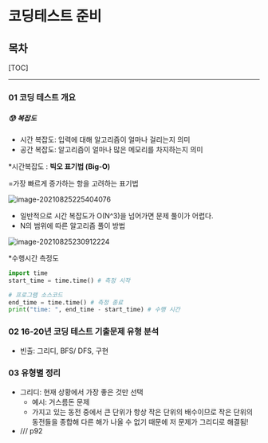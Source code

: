 # 코딩테스트 준비 

## 목차

[TOC]

<hr>

### 01 코딩 테스트 개요 

##### :cold_sweat: 복잡도 

- 시간 복잡도:  입력에 대해 알고리즘이 얼마나 걸리는지 의미 
- 공간 복잡도: 알고리즘이 얼마나 많은 메모리를 차지하는지 의미 

*시간복잡도 : **빅오 표기법 (Big-O)**

=가장 빠르게 증가하는 항을 고려하는 표기법 

![image-20210825225404076](C:\Users\multicampus\AppData\Roaming\Typora\typora-user-images\image-20210825225404076.png)

- 일반적으로 시간 복잡도가 O(N^3)을 넘어가면 문제 풀이가 어렵다. 
- N의 범위에 따른 알고리즘 풀이 방법 

![image-20210825230912224](C:\Users\multicampus\AppData\Roaming\Typora\typora-user-images\image-20210825230912224.png)

*수행시간 측정도 

```python
import time
start_time = time.time() # 측정 시작 

# 프로그램 소스코드
end_time = time.time() # 측정 종료 
print("time: ", end_time - start_time) # 수행 시간
```



### 02 16-20년 코딩 테스트 기출문제 유형 분석 

- 빈출: 그리디, BFS/ DFS, 구현 



### 03 유형별 정리 

- 그리디: 현재 상황에서 가장 좋은 것만 선택 
  - 예시: 거스름돈 문제 
  - 가지고 있는 동전 중에서 큰 단위가 항상 작은 단위의 배수이므로 작은 단위의 동전들을 종합해 다른 해가 나올 수 없기 때문에 저 문제가 그리디로 해결됨! 
- /// p92



##### 

##### 
